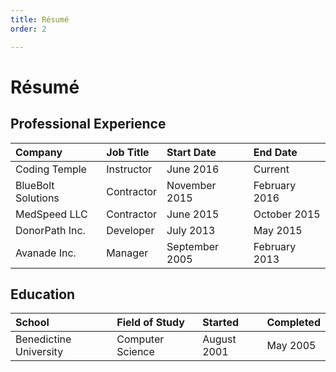 ```yaml
---
title: Résumé
order: 2

---
```


# Résumé

## Professional Experience

| Company| Job Title| Start Date| End Date|
|:---|:---|:---|:---|
|Coding Temple | Instructor | June 2016 | Current |
|BlueBolt Solutions | Contractor | November 2015 | February 2016 |
|MedSpeed LLC | Contractor | June 2015 | October 2015 |
|DonorPath Inc.| Developer | July 2013 | May 2015 |
|Avanade Inc.| Manager | September 2005 | February 2013 |

## Education

| School | Field of Study | Started | Completed |
|:---|:---|:---|:---|
| Benedictine University | Computer Science | August 2001 | May 2005 |

